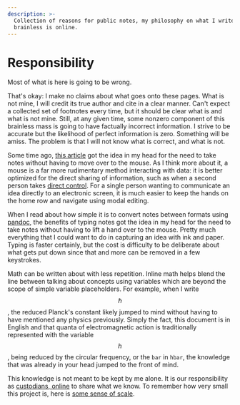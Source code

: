```yaml
---
description: >-
  Collection of reasons for public notes, my philosophy on what I write, and why
  brainless is online.
---
```


# Responsibility

Most of what is here is going to be wrong. 

That's okay: I make no claims about what goes onto these pages. What is not mine, I will credit its true author and cite in a clear manner. Can't expect a collected set of footnotes every time, but it should be clear what is and what is not mine. Still, at any given time, some nonzero component of this brainless mass is going to have factually incorrect information. I strive to be accurate but the likelihood of perfect information is zero. Something will be amiss. The problem is that I will not know what is correct, and what is not. 

Some time ago, [this article](https://jamesbvaughan.com/markdown-pandoc-notes/) got the idea in my head for the need to take notes without having to move over to the mouse. As I think more about it, a mouse is a far more rudimentary method interacting with data: it is better optimized for the direct sharing of information, such as when a second person takes [direct control](https://www.youtube.com/watch?v=p3h8ZnXLsRg). For a single person wanting to communicate an idea directly to an electronic screen, it is much easier to keep the hands on the home row and navigate using modal editing. 

When I read about how simple it is to convert notes between formats using [pandoc](https://pandoc.org/), the benefits of typing notes got the idea in my head for the need to take notes without having to lift a hand over to the mouse. Pretty much everything that I could want to do in capturing an idea with ink and paper. Typing is faster certainly, but the cost is difficulty to be deliberate about what gets put down since that and more can be removed in a few keystrokes. 

Math can be written about with less repetition. Inline math helps blend the line between talking about concepts using variables which are beyond the scope of simple variable placeholders. For example, when I write $$\hbar$$, the reduced Planck's constant likely jumped to mind without having to have mentioned any physics previously. Simply the fact, this document is in English and that quanta of electromagnetic action is traditionally represented with the variable $$h$$, being reduced by the circular frequency, or the `bar` in `hbar`, the knowledge that was already in your head jumped to the front of mind.

This knowledge is not meant to be kept by me alone. It is our responsibility as [custodians, online](http://custodians.online/) to share what we know. To remember how very small this project is, here is [some sense of scale](http://stars.chromeexperiments.com/). 



 





